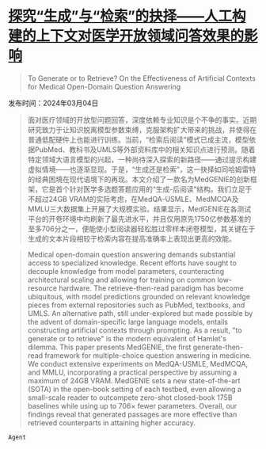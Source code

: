 # [探究“生成”与“检索”的抉择——人工构建的上下文对医学开放领域问答效果的影响](https://arxiv.org/abs/2403.01924)

> To Generate or to Retrieve? On the Effectiveness of Artificial Contexts for Medical Open-Domain Question Answering

发布时间：2024年03月04日

> 面对医疗领域的开放型问题回答，深度依赖专业知识是个不争的事实。近期研究致力于让知识脱离模型参数束缚，克服架构扩大带来的挑战，并使得在普通低配硬件上也能进行训练。当前，“检索后阅读”模式已成主流，模型依据PubMed、教科书及UMLS等外部资料库中的相关知识点进行预测。随着特定领域大语言模型的兴起，一种尚待深入探索的新路径——通过提示构建虚拟情境——也逐渐显现。于是，“生成还是检索”，这一抉择如同哈姆雷特的经典困境在现代语境下的再现。本文介绍了一款名为MedGENIE的创新框架，它是首个针对医学多选题答题应用的“生成-后阅读”结构。我们立足于不超过24GB VRAM的实际考虑，在MedQA-USMLE、MedMCQA及MMLU三大数据集上开展了大规模实验。结果显示，MedGENIE在各测试平台的开卷环境中均刷新了最先进水平，并且仅用原先1750亿参数基准的至多706分之一，便能使小型阅读器轻松胜过零样本闭卷模型，其关键在于生成的文本片段相较于检索内容在提高准确率上表现出更高的效能。

> Medical open-domain question answering demands substantial access to specialized knowledge. Recent efforts have sought to decouple knowledge from model parameters, counteracting architectural scaling and allowing for training on common low-resource hardware. The retrieve-then-read paradigm has become ubiquitous, with model predictions grounded on relevant knowledge pieces from external repositories such as PubMed, textbooks, and UMLS. An alternative path, still under-explored but made possible by the advent of domain-specific large language models, entails constructing artificial contexts through prompting. As a result, "to generate or to retrieve" is the modern equivalent of Hamlet's dilemma. This paper presents MedGENIE, the first generate-then-read framework for multiple-choice question answering in medicine. We conduct extensive experiments on MedQA-USMLE, MedMCQA, and MMLU, incorporating a practical perspective by assuming a maximum of 24GB VRAM. MedGENIE sets a new state-of-the-art (SOTA) in the open-book setting of each testbed, even allowing a small-scale reader to outcompete zero-shot closed-book 175B baselines while using up to 706$\times$ fewer parameters. Overall, our findings reveal that generated passages are more effective than retrieved counterparts in attaining higher accuracy.

`Agent`